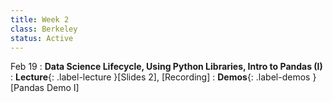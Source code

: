```yaml
---
title: Week 2
class: Berkeley
status: Active
---
```


Feb 19
: **Data Science Lifecycle, Using Python Libraries, Intro to Pandas (I)**
: **Lecture**{: .label-lecture }[Slides 2], [Recording]
: **Demos**{: .label-demos }[Pandas Demo I]
